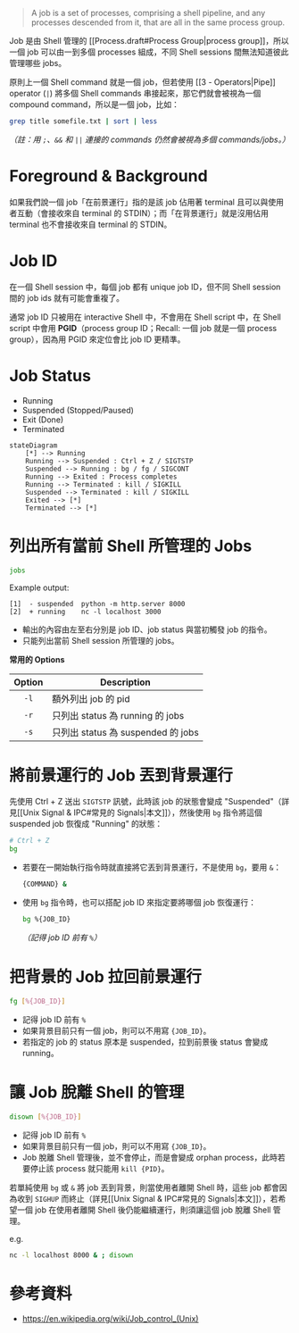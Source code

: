 >A job is a set of processes, comprising a shell pipeline, and any processes descended from it, that are all in the same process group.

Job 是由 Shell 管理的 [[Process.draft#Process Group|process group]]，所以一個 job 可以由一到多個 processes 組成，不同 Shell sessions 間無法知道彼此管理哪些 jobs。

原則上一個 Shell command 就是一個 job，但若使用 [[3 - Operators|Pipe]] operator (`|`) 將多個 Shell commands 串接起來，那它們就會被視為一個 compound command，所以是一個 job，比如：

```bash
grep title somefile.txt | sort | less
```

*（註：用 `;`、`&&` 和 `||` 連接的 commands 仍然會被視為多個 commands/jobs。）*

# Foreground & Background

如果我們說一個 job「在前景運行」指的是該 job 佔用著 terminal 且可以與使用者互動（會接收來自 terminal 的 STDIN）；而「在背景運行」就是沒用佔用 terminal 也不會接收來自 terminal 的 STDIN。

# Job ID

在一個 Shell session 中，每個 job 都有 unique job ID，但不同 Shell session 間的 job ids 就有可能會重複了。

通常 job ID 只被用在 interactive Shell 中，不會用在 Shell script 中，在 Shell script 中會用 **PGID**（process group ID；Recall: 一個 job 就是一個 process group），因為用 PGID 來定位會比 job ID 更精準。

# Job Status

- Running
- Suspended (Stopped/Paused)
- Exit (Done)
- Terminated

```mermaid
stateDiagram
    [*] --> Running
    Running --> Suspended : Ctrl + Z / SIGTSTP
    Suspended --> Running : bg / fg / SIGCONT
    Running --> Exited : Process completes
    Running --> Terminated : kill / SIGKILL
    Suspended --> Terminated : kill / SIGKILL
    Exited --> [*]
    Terminated --> [*]
```

# 列出所有當前 Shell 所管理的 Jobs

```bash
jobs
```

Example output:

```plaintext
[1]  - suspended  python -m http.server 8000
[2]  + running    nc -l localhost 3000
```

- 輸出的內容由左至右分別是 job ID、job status 與當初觸發 job 的指令。
- 只能列出當前 Shell session 所管理的 jobs。

**常用的 Options**

|Option|Description|
|:-:|---|
|`-l`|額外列出 job 的 pid|
|`-r`|只列出 status 為 running 的 jobs|
|`-s`|只列出 status 為 suspended 的 jobs|

# 將前景運行的 Job 丟到背景運行

先使用 Ctrl + Z 送出 `SIGTSTP` 訊號，此時該 job 的狀態會變成 "Suspended"（詳見[[Unix Signal & IPC#常見的 Signals|本文]]），然後使用 `bg` 指令將這個 suspended job 恢復成 "Running" 的狀態：

```bash
# Ctrl + Z
bg
```

- 若要在一開始執行指令時就直接將它丟到背景運行，不是使用 `bg`，要用 `&`：

    ```bash
    {COMMAND} &
    ```

- 使用 `bg` 指令時，也可以搭配 job ID 來指定要將哪個 job 恢復運行：

    ```bash
    bg %{JOB_ID}
    ```

    *（記得 job ID 前有 `%`）*
# 把背景的 Job 拉回前景運行

```bash
fg [%{JOB_ID}]
```

- 記得 job ID 前有 `%`
- 如果背景目前只有一個 job，則可以不用寫 `{JOB_ID}`。
- 若指定的 job 的 status 原本是 suspended，拉到前景後 status 會變成 running。

# 讓 Job 脫離 Shell 的管理

```bash
disown [%{JOB_ID}]
```

- 記得 job ID 前有 `%`
- 如果背景目前只有一個 job，則可以不用寫 `{JOB_ID}`。
- Job 脫離 Shell 管理後，並不會停止，而是會變成 orphan process，此時若要停止該 process 就只能用 `kill {PID}`。

若單純使用 `bg` 或 `&` 將 job 丟到背景，則當使用者離開 Shell 時，這些 job 都會因為收到 `SIGHUP` 而終止（詳見[[Unix Signal & IPC#常見的 Signals|本文]]），若希望一個 job 在使用者離開 Shell 後仍能繼續運行，則須讓這個 job 脫離 Shell 管理。

e.g.

```bash
nc -l localhost 8000 & ; disown
```

# 參考資料

- <https://en.wikipedia.org/wiki/Job_control_(Unix)>
